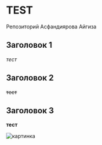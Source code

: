 # TEST

Репозиторий Асфандиярова Айгиза

## Заголовок 1

_тест_

## Заголовок 2 

~~тест~~

## Заголовок 3

__тест__


![картинка](https://github.com/user-attachments/assets/8d2401c8-f89a-4987-848e-3cfccfb6b9d3)
